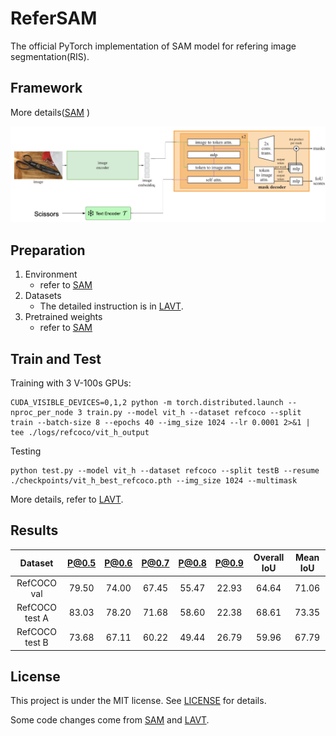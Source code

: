 # ReferSAM
The official PyTorch implementation of SAM model for refering image segmentation(RIS).

## Framework
More details([SAM](https://github.com/facebookresearch/segment-anything) )
<p align="center">
  <img src="./referSAM.png" width="1000">
</p>

## Preparation

1. Environment
   - refer to [SAM](https://github.com/facebookresearch/segment-anything)
2. Datasets
   - The detailed instruction is in [LAVT](https://github.com/yz93/LAVT-RIS).
3. Pretrained weights
   - refer to [SAM](https://github.com/facebookresearch/segment-anything)

## Train and Test
Training with 3 V-100s GPUs:
```shell
CUDA_VISIBLE_DEVICES=0,1,2 python -m torch.distributed.launch --nproc_per_node 3 train.py --model vit_h --dataset refcoco --split train --batch-size 8 --epochs 40 --img_size 1024 --lr 0.0001 2>&1 | tee ./logs/refcoco/vit_h_output
```
Testing
```shell
python test.py --model vit_h --dataset refcoco --split testB --resume ./checkpoints/vit_h_best_refcoco.pth --img_size 1024 --multimask
```
More details, refer to [LAVT](https://github.com/yz93/LAVT-RIS).

## Results
|     Dataset     | P@0.5 | P@0.6 | P@0.7 | P@0.8 | P@0.9 | Overall IoU | Mean IoU |
|:---------------:|:-----:|:-----:|:-----:|:-----:|:-----:|:-----------:|:--------:|
| RefCOCO val     | 79.50 | 74.00 | 67.45 | 55.47 | 22.93 |    64.64    |   71.06  |
| RefCOCO test A  | 83.03 | 78.20 | 71.68 | 58.60 | 22.38 |    68.61    |   73.35  |
| RefCOCO test B  | 73.68 | 67.11 | 60.22 | 49.44 | 26.79 |    59.96    |   67.79  |

## License

This project is under the MIT license. See [LICENSE](LICENSE) for details.


Some code changes come from [SAM](https://github.com/facebookresearch/segment-anything) and [LAVT](https://github.com/yz93/LAVT-RIS).
